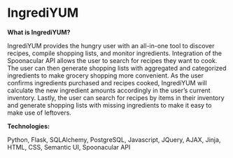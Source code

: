 # IngrediYUM

**What is IngrediYUM?**

IngrediYUM provides the hungry user with an all-in-one tool to discover recipes, compile shopping lists, and monitor ingredients. Integration of the Spoonacular API allows the user to search for recipes they want to cook. The user can then generate shopping lists with aggregated and categorized ingredients to make grocery shopping more convenient. As the user confirms ingredients purchased and recipes cooked, IngrediYUM will calculate the new ingredient amounts accordingly in the user’s current inventory. Lastly, the user can search for recipes by items in their inventory and generate shopping lists with missing ingredients to make it easy to make use of leftovers. 

**Technologies:**

Python, Flask, SQLAlchemy, PostgreSQL, Javascript, JQuery, AJAX, Jinja, HTML, CSS, Semantic UI, Spoonacular API
